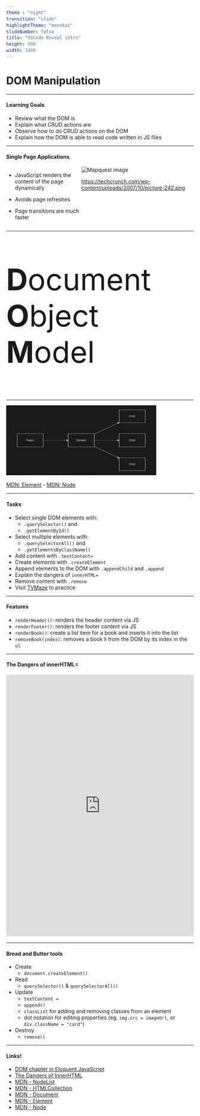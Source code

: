 ```yaml
---
theme : "night"
transition: "slide"
highlightTheme: "monokai"
slideNumber: false
title: "VSCode Reveal intro"
height: 900
width: 1400
---
```


# DOM Manipulation

---

#### Learning Goals

- Review what the DOM is
- Explain what CRUD actions are
- Observe how to do CRUD actions on the DOM
- Explain how the DOM is able to read code written in JS files

---

#### Single Page Applications

<div style="display: flex; flex-direction: row">
  <div style="width: 40%">
    
- JavaScript renders the content of the page dynamically
- Avoids page refreshes
- Page transitions are much faster

    
  </div>
  <div style="width: 60%">

<img src="https://res.cloudinary.com/dlzuobe8h/image/upload/v1665592555/uNQIVeUCgFrlo5i0bxmt398FK5c0MXq6FN8v-4TT6C-06WuV5_K3rNMdvkw8mxvDe5bC83bqQz8F0ljo9UzDyuuGFbl7ikDNtUIDNUTeuLBGzQjNizoypOGYy99DX86mhD2TJX7Kb06dLcA66xkqG0WkqOTIWVw37J9dke9zvGES2RNZFcP7zouru-k0_nw_m5insy.png" alt="Mapquest image" style="width: 100%" />

https://techcrunch.com/wp-content/uploads/2007/10/picture-242.png

  </div>
</div>


---

<p style="font-size: 5rem">
<b>D</b>ocument <br/>
<b>O</b>bject <br/>
<b>M</b>odel

</p>

---

<img src="./dom-is-a-tree.drawio.svg" alt="The DOM as a Tree" style="width: 80%" />

[MDN: Element](https://developer.mozilla.org/en-US/docs/Web/API/Element) - [MDN: Node](https://developer.mozilla.org/en-US/docs/Web/API/Node)

---

#### Tasks

-  Select single DOM elements with:
    - `.querySelector()` and 
    - `.getElementById()`
-  Select multiple elements with:
    - `.querySelectorAll()` and 
    - `.getElementsByClassName()`
- Add content with `.textContent=`
- Create elements with `.createElement`
- Append elements to the DOM with `.appendChild` and `.append`
- Explain the dangers of `innerHTML=`
- Remove content with `.remove`
- Visit <a href="https://www.tvmaze.com/" rel="noopener noreferrer" target="_blank">TVMaze</a> to practice


---

#### Features

- `renderHeader()`: renders the header content via JS
- `renderFooter()`: renders the footer content via JS
- `renderBook()`: create a list item for a book and inserts it into the list
- `removeBook(index)`: removes a book li from the DOM by its index in the `ul`


---

#### The Dangers of innerHTML=

<iframe src="https://codesandbox.io/embed/dark-silence-5rbq0x?fontsize=14&hidenavigation=1&theme=dark"
  style="width:100%; height:700px; border:0; border-radius: 4px; overflow:hidden;"
  title="dark-silence-5rbq0x"
  allow="accelerometer; ambient-light-sensor; camera; encrypted-media; geolocation; gyroscope; hid; microphone; midi; payment; usb; vr; xr-spatial-tracking"
  sandbox="allow-forms allow-modals allow-popups allow-presentation allow-same-origin allow-scripts"
></iframe>

---

#### Bread and Butter tools
- Create
  - `document.createElement()`
- Read
  - `querySelector()` & `querySelectorAll()`
- Update 
  - `textContent =`
  - `append()`
  - `classList` for adding and removing classes from an element
  - dot notation for editing properties (eg. `img.src = imageUrl`, or `div.className = "card"`)
- Destroy 
  - `remove()`

---


#### Links!

- [DOM chapter in Eloquent JavaScript](https://eloquentjavascript.net/14_dom.html)
- [The Dangers of InnerHTML](https://betterprogramming.pub/dom-manipulation-the-dangers-of-innerhtml-602f4119d905)
- [MDN - NodeList](https://developer.mozilla.org/en-US/docs/Web/API/NodeList)
- [MDN - HTMLCollection](https://developer.mozilla.org/en-US/docs/Web/API/HTMLCollection)
- [MDN - Document](https://developer.mozilla.org/en-US/docs/Web/API/Document)
- [MDN - Element](https://developer.mozilla.org/en-US/docs/Web/API/Element)
- [MDN - Node](https://developer.mozilla.org/en-US/docs/Web/API/Node)